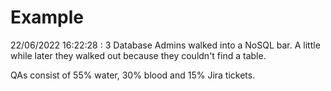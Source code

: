 # Example

<!-- replace-with-date starts -->
22/06/2022 16:22:28 : 3 Database Admins walked into a NoSQL bar. A little while later they walked out because they couldn't find a table.
<!-- replace-with-date ends -->

<!-- replace-with-joke starts -->
QAs consist of 55% water, 30% blood and 15% Jira tickets.
<!-- replace-with-joke ends -->